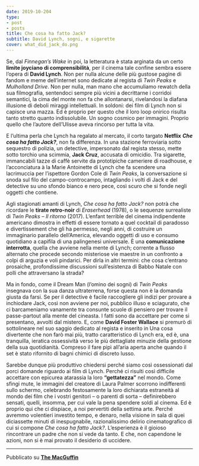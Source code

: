```yaml
---
date: 2019-10-204
type:
- post
- posts
title: Che cosa ha fatto Jack?
subtitle: David Lynch, sogni, e sigarette
cover: what_did_jack_do.png
---
```


Se, dal *Finnegan’s Wake* in poi, la letteratura è stata arginata da un certo **limite joyciano di comprensibilità**, per il cinema tale confine sembra essere l’opera di **David Lynch**. Non per nulla alcune delle più gustose pagine di fandom e meme dell’internet sono dedicate al regista di *Twin Peaks* e *Mulholland Drive*. Non per nulla, man mano che accumuliamo rewatch della sua filmografia, sentendoci sempre più vicini a decrittarne i corridoi semantici, la cima del monte non fa che allontanarsi, rivelandosi la diafana illusione di deboli miraggi intellettuali. In soldoni: dei film di Lynch non si capisce una mazza. Ed è proprio per questo che il loro loop onirico risulta tanto stretto quanto indissolubile. Un sogno cosmico per immagini. Proprio quello che l’autore dell’Ulisse aveva rincorso per tutta la vita.

E l’ultima perla che Lynch ha regalato al mercato, il corto targato **Netflix** ***Che cosa ha fatto Jack?***, non fa differenza. In una stazione ferroviaria sotto sequestro di polizia, un detective, impersonato dal regista stesso, mette sotto torchio una scimmia, **Jack Cruz**, accusata di omicidio. Tra sigarette, immancabili tazze di caffè servite da prototipiche cameriere di roadhouse, e l’acconciatura à la Marie Antoinette di Lynch che fa scendere una lacrimuccia per l’ispettore Gordon Cole di *Twin Peaks*, la conversazione si snoda sul filo del campo-controcampo, intagliando i volti di Jack e del detective su uno sfondo bianco e nero pece, così scuro che si fonde negli oggetti che contiene.

Agli stagionati amanti di Lynch, *Che cosa ha fatto Jack?* non potrà che ricordare le **tirate retro-noir** di *Eraserhead* (1978), o le sequenze surrealiste di *Twin Peaks – Il ritorno* (2017). L’enfant terrible del cinema indipendente americano dimostra in effetti di essere tornato a quel cocktail di paradosso e divertissement che gli ha permesso, negli anni, di costruire un immaginario parallelo dell’America, elevando oggetti di uso e consumo quotidiano a capifila di una palingenesi universale. È una **comunicazione interrotta**, quella che avviene nella mente di Lynch; corrente a flusso alternato che procede secondo misteriose vie maestre in un confronto a colpi di arguzia e voli pindarici. Per dirla in altri termini: che cosa c’entrano prosaiche, profondissime discussioni sull’esistenza di Babbo Natale con polli che attraversano la strada?

Ma in fondo, come il Dream Man (l’omino dei sogni) di *Twin Peaks* insegnava con la sua danza ultraterrena, forse questa non è la domanda giusta da farsi. Se per il detective è facile raccogliere gli indizi per provare a inchiodare Jack, così non avviene per noi, pubblico illuso e sciagurato, che ci barcameniamo vanamente tra consunte scuole di pensiero per trovare il passe-partout alla mente del cineasta. I fatti sono da accettare per come si presentano, avvolti dal mistero. E, come **David Foster Wallace** si premurò di sottolineare nel suo saggio dedicato al regista e inserito in Una cosa divertente che non farò mai più, tratto caratteristico di Lynch era, ed è, una tranquilla, ieratica ossessività verso le più dettagliate minuzie della gestione della sua quotidianità. Compreso il fare pipì all’aria aperta anche quando il set è stato rifornito di bagni chimici di discreto lusso.

Sarebbe dunque più produttivo chiedersi perché siamo così ossessionati dal porci domande riguardo ai film di Lynch. Perché ci risulti così difficile accettare con epicurea atarassia la loro **“gettatezza”** nel mondo. Come sfingi mute, le immagini del creatore di Laura Palmer scorrono indifferenti sullo schermo, celebrando festosamente la loro dichiarata estraneità al mondo dei film che i vostri genitori – o parenti di sorta – definirebbero sensati, quelli, insomma, per cui vale la pena spendere soldi al cinema. Ed è proprio qui che ci dispiace, a noi pervertiti della settima arte. Perché avremmo volentieri investito tempo, e denaro, nella visione in sala di quei diciassette minuti di inespugnabile, razionalissimo delirio cinematografico di cui si compone *Che cosa ha fatto Jack?*. L’esperienza è il gioioso rincontrare un padre che non si vede da tanto. E che, non capendone le azioni, non si è mai provato il desiderio di uccidere. 

---
Pubblicato su **[The MacGuffin](themacguffin.it)**
